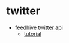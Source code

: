 # twitter
- [feedhive twitter api](https://github.com/FeedHive/twitter-api-client)
  - [tutorial](https://www.reddit.com/r/node/comments/m97umm/simple_twitter_bot_with_nodejs_tutorial_part_3/)
